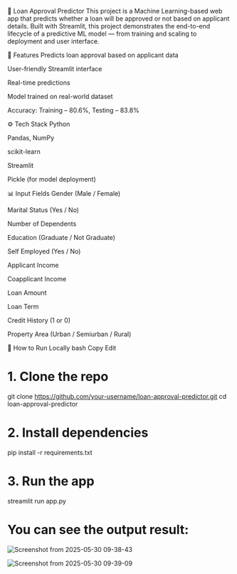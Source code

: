 🏦 Loan Approval Predictor
This project is a Machine Learning-based web app that predicts whether a loan will be approved or not based on applicant details. Built with Streamlit, this project demonstrates the end-to-end lifecycle of a predictive ML model — from training and scaling to deployment and user interface.

📌 Features
Predicts loan approval based on applicant data

User-friendly Streamlit interface

Real-time predictions

Model trained on real-world dataset

Accuracy: Training – 80.6%, Testing – 83.8%

⚙️ Tech Stack
Python

Pandas, NumPy

scikit-learn

Streamlit

Pickle (for model deployment)

📊 Input Fields
Gender (Male / Female)

Marital Status (Yes / No)

Number of Dependents

Education (Graduate / Not Graduate)

Self Employed (Yes / No)

Applicant Income

Coapplicant Income

Loan Amount

Loan Term

Credit History (1 or 0)

Property Area (Urban / Semiurban / Rural)

🚀 How to Run Locally
bash
Copy
Edit
# 1. Clone the repo
git clone https://github.com/your-username/loan-approval-predictor.git
cd loan-approval-predictor

# 2. Install dependencies
pip install -r requirements.txt

# 3. Run the app
streamlit run app.py


# You can see the output result: 
![Screenshot from 2025-05-30 09-38-43](https://github.com/user-attachments/assets/49ce740c-3bb9-4659-88e4-d3f35e84c7c2)

![Screenshot from 2025-05-30 09-39-09](https://github.com/user-attachments/assets/f4dc535f-ab43-47aa-9b93-c31ab99b3513)
